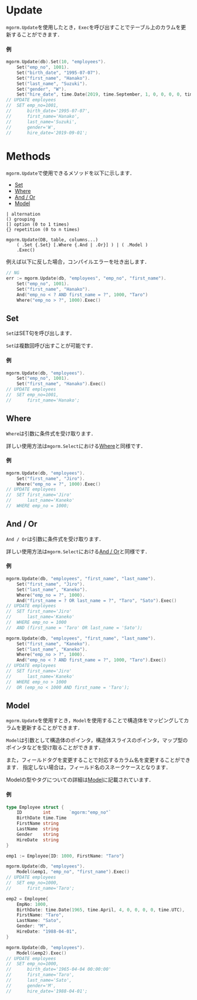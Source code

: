 # Update
`mgorm.Update`を使用したとき，`Exec`を呼び出すことでテーブル上のカラムを更新することができます．

#### 例
```go
mgorm.Update(db).Set(10, "employees").
    Set("emp_no", 1001).
    Set("birth_date", "1995-07-07").
    Set("first_name", "Hanako").
    Set("last_name", "Suzuki").
    Set("gender", "W").
    Set("hire_date", time.Date(2019, time.September, 1, 0, 0, 0, 0, time.UTC)).Exec()
// UPDATE employees
//  SET emp_no=1001,
//      birth_date='1995-07-07',
//      first_name='Hanako',
//      last_name='Suzuki',
//      gender='W',
//      hire_date='2019-09-01';
```


# Methods
`mgorm.Update`で使用できるメソッドを以下に示します．

- [Set](https://github.com/champon1020/mgorm/tree/main/docs/update_jp.md#set)
- [Where](https://github.com/champon1020/mgorm/tree/main/docs/update_jp.md#where)
- [And / Or](https://github.com/champon1020/mgorm/tree/main/docs/update_jp.md#and--or)
- [Model](https://github.com/champon1020/mgorm/tree/main/docs/update_jp.md#model)

```
| alternation
() grouping
[] option (0 to 1 times)
{} repetition (0 to n times)

mgorm.Update(DB, table, columns...)
    ( .Set {.Set} [.Where {.And | .Or}] ) | ( .Model )
    .Exec()
```

例えば以下に反した場合，コンパイルエラーを吐き出します．

```go
// NG
err := mgorm.Update(db, "employees", "emp_no", "first_name").
    Set("emp_no", 1001).
    Set("first_name", "Hanako").
    And("emp_no < ? AND first_name = ?", 1000, "Taro")
    Where("emp_no > ?", 1000).Exec()
```


## Set
`Set`はSET句を呼び出します．

`Set`は複数回呼び出すことが可能です．


#### 例
```go
mgorm.Update(db, "employees").
    Set("emp_no", 1001).
    Set("first_name", "Hanako").Exec()
// UPDATE employees
//  SET emp_no=1001,
//      first_name='Hanako';
```


## Where
`Where`は引数に条件式を受け取ります．

詳しい使用方法は`mgorm.Select`における[Where]()と同様です．

#### 例
```go
mgorm.Update(db, "employees").
    Set("first_name", "Jiro").
    Where("emp_no = ?", 1000).Exec()
// UPDATE employees
//  SET first_name='Jiro'
//      last_name='Kaneko'
//  WHERE emp_no = 1000;
```


## And / Or
`And / Or`は引数に条件式を受け取ります．

詳しい使用方法は`mgorm.Select`における[And / Or]()と同様です．

#### 例
```go
mgorm.Update(db, "employees", "first_name", "last_name").
    Set("first_name", "Jiro").
    Set("last_name", "Kaneko").
    Where("emp_no = ?", 1000).
    And("first_name = ? OR last_name = ?", "Taro", "Sato").Exec()
// UPDATE employees
//  SET first_name='Jiro'
//      last_name='Kaneko'
//  WHERE emp_no = 1000
//  AND (first_name = 'Taro' OR last_name = 'Sato');

mgorm.Update(db, "employees", "first_name", "last_name").
    Set("first_name", "Kaneko").
    Set("last_name", "Kaneko").
    Where("emp_no > ?", 1000).
    And("emp_no < ? AND first_name = ?", 1000, "Taro").Exec()
// UPDATE employees
//  SET first_name='Jiro'
//      last_name='Kaneko'
//  WHERE emp_no > 1000
//  OR (emp_no < 1000 AND first_name = 'Taro');
```


## Model
`mgorm.Update`を使用すとき，`Model`を使用することで構造体をマッピングしてカラムを更新することができます．

`Model`は引数として構造体のポインタ，構造体スライスのポインタ，マップ型のポインタなどを受け取ることができます．

また，フィールドタグを変更することで対応するカラム名を変更することができます．
指定しない場合は，フィールド名のスネークケースとなります．

Modelの型やタグについての詳細は[Model]()に記載されています．

#### 例
```go
type Employee struct {
    ID        int       `mgorm:"emp_no"`
    BirthDate time.Time
    FirstName string
    LastName  string
    Gender    string
    HireDate  string
}

emp1 := Employee{ID: 1000, FirstName: "Taro"}

mgorm.Update(db, "employees").
    Model(&emp1, "emp_no", "first_name").Exec()
// UPDATE employees
//  SET emp_no=1000,
//      first_name='Taro';

emp2 = Employee{
    EmpNo: 1000,
    BirthDate: time.Date(1965, time.April, 4, 0, 0, 0, 0, time.UTC),
    FirstName: "Taro",
    LastName: "Sato",
    Gender: "M",
    HireDate: "1988-04-01",
}

mgorm.Update(db, "employees").
    Model(&emp2).Exec()
// UPDATE employees
//  SET emp_no=1000,
//      birth_date='1965-04-04 00:00:00'
//      first_name='Taro',
//      last_name='Sato',
//      gender='M',
//      hire_date='1988-04-01';
```
